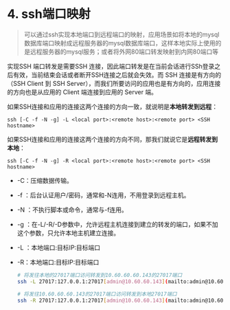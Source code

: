 # 4. ssh端口映射

> 可以通过ssh实现本地端口到远程端口的映射，应用场景如将本地的mysql数据库端口映射成远程服务器的mysql数据库端口，这样本地实际上使用的是远程服务器的mysql服务；或者将外网80端口转发映射到内网80端口等

实现SSH 端口转发是需要SSH  连接，因此端口转发是在当前会话进行SSh登录之后有效，当前结束会话或者断开SSH连接之后就会失效。而 SSH 连接是有方向的（SSH  Client 到 SSH Server），而我们所要访问的应用也是有方向的，应用连接的方向也是从应用的 Client 端连接到应用的  Server 端。

如果SSH连接和应用的连接这两个连接的方向一致，就说明是**本地转发到远程**：

```
ssh [-C -f -N -g] -L <local port>:<remote host>:<remote port> <SSH hostname>
```

如果SSH连接和应用的连接这两个连接的方向不同，那我们就说它是**远程转发到本地**：

```
ssh [-C -f -N -g] -R <local port>:<remote host>:<remote port> <SSH hostname>
```

* -C：压缩数据传输。
* -f ：后台认证用户/密码，通常和-N连用，不用登录到远程主机。
* -N ：不执行脚本或命令，通常与-f连用。
* -g ：在-L/-R/-D参数中，允许远程主机连接到建立的转发的端口，如果不加这个参数，只允许本地主机建立连接。
* -L ：本地端口:目标IP:目标端口
* -R：本地端口:目标IP:目标端口

  ```bash
  # 将发往本地的27017端口访问转发到10.60.60.60.143的27017端口
  ssh -L 27017:127.0.0.1:27017[admin@10.60.60.143](mailto:admin@10.60.60.143)

  # 将发往10.60.60.60.143的27017端口访问转发到本地27017端口
  ssh -R 27017:127.0.0.1:27017[admin@10.60.60.143](mailto:admin@10.60.60.143)
  ```
